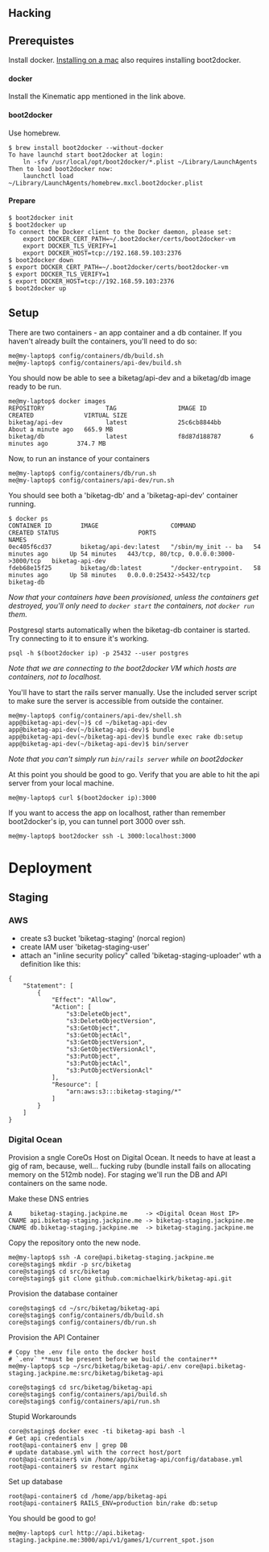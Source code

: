 Hacking
-------

Prerequistes
------------

Install docker. [Installing on a mac](https://docs.docker.com/installation/mac/)
also requires installing boot2docker.

#### docker

Install the Kinematic app mentioned in the link above.

#### boot2docker

Use homebrew.

```
$ brew install boot2docker --without-docker
To have launchd start boot2docker at login:
    ln -sfv /usr/local/opt/boot2docker/*.plist ~/Library/LaunchAgents
Then to load boot2docker now:
    launchctl load ~/Library/LaunchAgents/homebrew.mxcl.boot2docker.plist
```

#### Prepare

```
$ boot2docker init
$ boot2docker up
To connect the Docker client to the Docker daemon, please set:
    export DOCKER_CERT_PATH=~/.boot2docker/certs/boot2docker-vm
    export DOCKER_TLS_VERIFY=1
    export DOCKER_HOST=tcp://192.168.59.103:2376
$ boot2docker down
$ export DOCKER_CERT_PATH=~/.boot2docker/certs/boot2docker-vm
$ export DOCKER_TLS_VERIFY=1
$ export DOCKER_HOST=tcp://192.168.59.103:2376
$ boot2docker up
```

Setup
-----

There are two containers - an app container and a db container. If you
haven't already built the containers, you'll need to do so:

    me@my-laptop$ config/containers/db/build.sh
    me@my-laptop$ config/containers/api-dev/build.sh

You should now be able to see a biketag/api-dev and a biketag/db image ready
to be run.

    me@my-laptop$ docker images
    REPOSITORY                 TAG                 IMAGE ID            CREATED              VIRTUAL SIZE
    biketag/api-dev            latest              25c6cb8844bb        About a minute ago   665.9 MB
    biketag/db                 latest              f8d87d188787        6 minutes ago        374.7 MB


Now, to run an instance of your containers

    me@my-laptop$ config/containers/db/run.sh
    me@my-laptop$ config/containers/api-dev/run.sh

You should see both a 'biketag-db' and a 'biketag-api-dev' container running.

    $ docker ps
    CONTAINER ID        IMAGE                    COMMAND                CREATED STATUS                      PORTS                                     NAMES
    0ec405f6cd37        biketag/api-dev:latest   "/sbin/my_init -- ba   54 minutes ago      Up 54 minutes   443/tcp, 80/tcp, 0.0.0.0:3000->3000/tcp   biketag-api-dev
    fdeb68e15f25        biketag/db:latest        "/docker-entrypoint.   58 minutes ago      Up 58 minutes   0.0.0.0:25432->5432/tcp                   biketag-db

*Now that your containers have been provisioned, unless the containers
get destroyed, you'll only need to `docker start` the containers, not
`docker run` them.*

Postgresql starts automatically when the biketag-db container is
started. Try connecting to it to ensure it's working.

    psql -h $(boot2docker ip) -p 25432 --user postgres

*Note that we are connecting to the boot2docker VM which hosts are
containers, not to localhost.*

You'll have to start the rails server manually. Use the included server
script to make sure the server is accessible from outside the container.

    me@my-laptop$ config/containers/api-dev/shell.sh
    app@biketag-api-dev(~)$ cd ~/biketag-api-dev
    app@biketag-api-dev(~/biketag-api-dev)$ bundle
    app@biketag-api-dev(~/biketag-api-dev)$ bundle exec rake db:setup
    app@biketag-api-dev(~/biketag-api-dev)$ bin/server

*Note that you can't simply run `bin/rails server` while on boot2docker*

At this point you should be good to go. Verify that you are able to hit
the api server from your local machine.

    me@my-laptop$ curl $(boot2docker ip):3000

If you want to access the app on localhost, rather than remember
boot2docker's ip, you can tunnel port 3000 over ssh.

    me@my-laptop$ boot2docker ssh -L 3000:localhost:3000

Deployment
==========

Staging
-------

### AWS

 * create s3 bucket 'biketag-staging' (norcal region)
 * create IAM user 'biketag-staging-user'
 * attach an "inline security policy" called 'biketag-staging-uploader' wth a definition like this:
```
{
    "Statement": [
        {
            "Effect": "Allow",
            "Action": [
                "s3:DeleteObject",
                "s3:DeleteObjectVersion",
                "s3:GetObject",
                "s3:GetObjectAcl",
                "s3:GetObjectVersion",
                "s3:GetObjectVersionAcl",
                "s3:PutObject",
                "s3:PutObjectAcl",
                "s3:PutObjectVersionAcl"
            ],
            "Resource": [
                "arn:aws:s3:::biketag-staging/*"
            ]
        }
    ]
}
```


### Digital Ocean
Provision a sngle CoreOs Host on Digital Ocean. It needs to have at
least a gig of ram, because, well... fucking ruby (bundle install fails
on allocating memory on the 512mb node). For staging we'll run the DB
and API containers on the same node.

Make these DNS entries

    A     biketag-staging.jackpine.me     -> <Digital Ocean Host IP>
    CNAME api.biketag-staging.jackpine.me -> biketag-staging.jackpine.me
    CNAME db.biketag-staging.jackpine.me  -> biketag-staging.jackpine.me

Copy the repository onto the new node.

    me@my-laptop$ ssh -A core@api.biketag-staging.jackpine.me
    core@staging$ mkdir -p src/biketag
    core@staging$ cd src/biketag
    core@staging$ git clone github.com:michaelkirk/biketag-api.git

Provision the database container

    core@staging$ cd ~/src/biketag/biketag-api
    core@staging$ config/containers/db/build.sh
    core@staging$ config/containers/db/run.sh

Provision the API Container

    # Copy the .env file onto the docker host
    # `.env` **must be present before we build the container**
    me@my-laptop$ scp ~/src/biketag/biketag-api/.env core@api.biketag-staging.jackpine.me:src/biketag/biketag-api

    core@staging$ cd src/biketag/biketag-api
    core@staging$ config/containers/api/build.sh
    core@staging$ config/containers/api/run.sh

Stupid Workarounds

    core@staging$ docker exec -ti biketag-api bash -l
    # Get api credentials
    root@api-container$ env | grep DB
    # update database.yml with the correct host/port
    root@api-container$ vim /home/app/biketag-api/config/database.yml
    root@api-container$ sv restart nginx

Set up database

    root@api-container$ cd /home/app/biketag-api
    root@api-container$ RAILS_ENV=production bin/rake db:setup

You should be good to go!

    me@my-laptop$ curl http://api.biketag-staging.jackpine.me:3000/api/v1/games/1/current_spot.json

